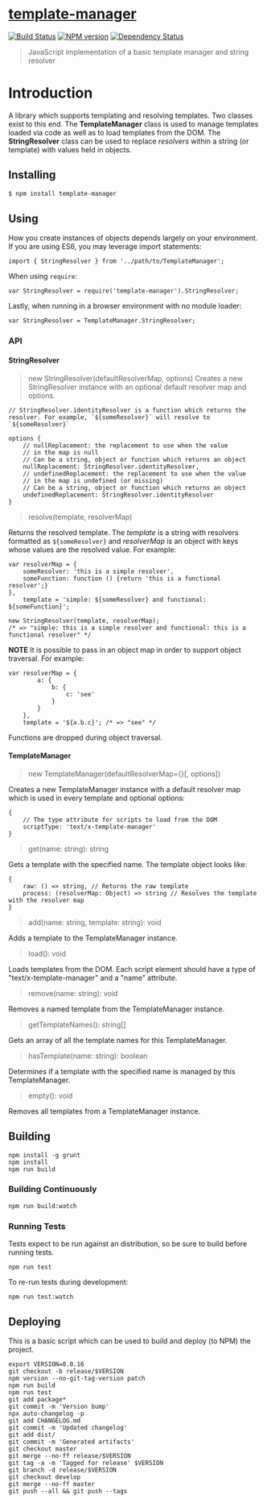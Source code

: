 # [template-manager](https://github.com/hal313/template-manager)

[![Build Status](http://img.shields.io/travis/hal313/template-manager/master.svg?style=flat-square)](https://travis-ci.org/hal313/template-manager)
[![NPM version](http://img.shields.io/npm/v/template-manager.svg?style=flat-square)](https://www.npmjs.com/package/template-manager)
[![Dependency Status](http://img.shields.io/david/hal313/template-manager.svg?style=flat-square)](https://david-dm.org/hal313/template-manager)

> JavaScript implementation of a basic template manager and string resolver

# Introduction
A library which supports templating and resolving templates. Two classes exist to this end. The **TemplateManager** class is used to manage templates loaded via code as well as to load templates from the DOM. The **StringResolver** class can be used to replace *resolvers* within a string (or template) with values held in objects.


## Installing

```sh
$ npm install template-manager
```

## Using

How you create instances of objects depends largely on your environment. If you are using ES6, you may leverage import statements:
```
import { StringResolver } from '../path/to/TemplateManager';
```

When using `require`:
```
var StringResolver = require('template-manager').StringResolver;
```

Lastly, when running in a browser environment with no module loader:
```
var StringResolver = TemplateManager.StringResolver;
```

### API
#### StringResolver

> new StringResolver(defaultResolverMap, options)
Creates a new StringResolver instance with an optional default resolver map and options.

```
// StringResolver.identityResolver is a function which returns the resolver. For example, `${someResolver}` will resolve to `${someResolver}`

options {
    // nullReplacement: the replacement to use when the value
    // in the map is null
    // Can be a string, object or function which returns an object
    nullReplacement: StringResolver.identityResolver,
    // undefinedReplacement: the replacement to use when the value
    // in the map is undefined (or missing)
    // Can be a string, object or function which returns an object
    undefinedReplacement: StringResolver.identityResolver
}
```

>resolve(template, resolverMap)

Returns the resolved template. The *template* is a string with resolvers formatted as `${someResolver}` and *resolverMap* is an object with keys whose values are the resolved value. For example:
```
var resolverMap = {
    someResolver: 'this is a simple resolver',
    someFunction: function () {return 'this is a functional resolver';}
},
    template = 'simple: ${someResolver} and functional: ${someFunction}';

new StringResolver(template, resolverMap);
/* => "simple: this is a simple resolver and functional: this is a functional resolver" */
```
**NOTE** It is possible to pass in an object map in order to support object traversal. For example:
```
var resolverMap = {
        a: {
            b: {
                c: 'see'
            }
        }
    },
    template = '${a.b.c}'; /* => "see" */
```
Functions are dropped during object traversal.

#### TemplateManager
> new TemplateManager(defaultResolverMap={}[, options])

Creates a new TemplateManager instance with a default resolver map which is used in every template and optional options:
```
{
    // The type attribute for scripts to load from the DOM
    scriptType: 'text/x-template-manager'
}
```

> get(name: string): string

Gets a template with the specified name. The template object looks like:
```
{
    raw: () => string, // Returns the raw template
    process: (resolverMap: Object) => string // Resolves the template with the resolver map
}
```

> add(name: string, template: string): void

Adds a template to the TemplateManager instance.

> load(): void

Loads templates from the DOM. Each script element should have a type of "text/x-template-manager" and a "name" attribute.

> remove(name: string): void

Removes a named template from the TemplateManager instance.

> getTemplateNames(): string[]

Gets an array of all the template names for this TemplateManager.

> hasTemplate(name: string): boolean

Determines if a template with the specified name is managed by this TemplateManager.

> empty(): void

Removes all templates from a TemplateManager instance.


## Building
```
npm install -g grunt
npm install
npm run build
```


### Building Continuously
```
npm run build:watch
```


### Running Tests
Tests expect to be run against an distribution, so be sure to build before running tests.

```
npm run test
```

To re-run tests during development:
```
npm run test:watch
```


## Deploying
This is a basic script which can be used to build and deploy (to NPM) the project.

```
export VERSION=0.0.16
git checkout -b release/$VERSION
npm version --no-git-tag-version patch
npm run build
npm run test
git add package*
git commit -m 'Version bump'
npx auto-changelog -p
git add CHANGELOG.md
git commit -m 'Updated changelog'
git add dist/
git commit -m 'Generated artifacts'
git checkout master
git merge --no-ff release/$VERSION
git tag -a -m 'Tagged for release' $VERSION
git branch -d release/$VERSION
git checkout develop
git merge --no-ff master
git push --all && git push --tags
```